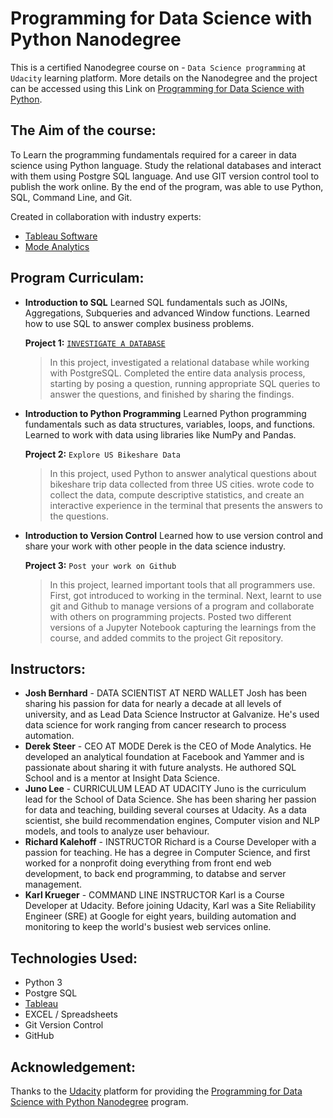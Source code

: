# Programming for Data Science with Python Nanodegree 
This is a certified Nanodegree course on - `Data Science programming` at `Udacity` learning platform.
More details on the Nanodegree and the project can be accessed using this Link on [Programming for Data Science with Python](https://www.udacity.com/course/programming-for-data-science-nanodegree--nd104).

## The Aim of the course:
To Learn the programming fundamentals required for a career in data science using Python language. Study the relational databases and interact with them using Postgre SQL language. And use GIT version control tool to publish the work online. By the end of the program, was able to use Python, SQL, Command Line, and Git.

Created in collaboration with industry experts:
+ [Tableau Software](https://www.tableau.com/)
+ [Mode Analytics](https://mode.com/)

## Program Curriculam:
+ **Introduction to SQL**
    Learned SQL fundamentals such as JOINs, Aggregations, Subqueries and advanced Window functions.
    Learned how to use SQL to answer complex business problems.

    **Project 1:** [`INVESTIGATE A DATABASE`](https://github.com/vamshi-krishna-prime/Business_Analytics/tree/master/Interpret%20a%20Data%20Visualization) 

  > In this project, investigated a relational database while working with PostgreSQL. Completed the entire data analysis process, starting by posing a question, running appropriate SQL queries to answer the questions, and finished by sharing the findings.

+ **Introduction to Python Programming**
    Learned Python programming fundamentals such as data structures, variables, loops, and functions.
    Learned to work with data using libraries like NumPy and Pandas.

    **Project 2:** `Explore US Bikeshare Data`
  > In this project, used Python to answer analytical questions about bikeshare trip data collected from three US cities. wrote code to collect the data, compute descriptive statistics, and create an interactive experience in the terminal that presents the answers to the questions.

+ **Introduction to Version Control**
    Learned how to use version control and share your work with other people in the data science industry.

    **Project 3:** `Post your work on Github`
  > In this project, learned important tools that all programmers use. First, got introduced to working in the terminal. Next, learnt to use git and Github to manage versions of a program and collaborate with others on programming projects. Posted two different versions of a Jupyter Notebook capturing the learnings from the course, and added commits to the project Git repository.

## Instructors:
+ **Josh Bernhard** - DATA SCIENTIST AT NERD WALLET
Josh has been sharing his passion for data for nearly a decade at all levels of university, and as Lead Data Science Instructor at Galvanize. He's used data science for work ranging from cancer research to process automation.
+ **Derek Steer** - CEO AT MODE
Derek is the CEO of Mode Analytics. He developed an analytical foundation at Facebook and Yammer and is passionate about sharing it with future analysts. He authored SQL School and is a mentor at Insight Data Science.
+ **Juno Lee** - CURRICULUM LEAD AT UDACITY
Juno is the curriculum lead for the School of Data Science. She has been sharing her passion for data and teaching, building several courses at Udacity. As a data scientist, she build recommendation engines, Computer vision and NLP models, and tools to analyze user behaviour.
+ **Richard Kalehoff** - INSTRUCTOR
Richard is a Course Developer with a passion for teaching. He has a degree in Computer Science, and first worked for a nonprofit doing everything from front end web development, to back end programming, to databse and server management.
+ **Karl Krueger** - COMMAND LINE INSTRUCTOR
Karl is a Course Developer at Udacity. Before joining Udacity, Karl was a Site Reliability Engineer (SRE) at Google for eight years, building automation and monitoring to keep the world's busiest web services online.

## Technologies Used:

+ Python 3
+ Postgre SQL
+ [Tableau](https://www.tableau.com/)
+ EXCEL / Spreadsheets
+ Git Version Control
+ GitHub

## Acknowledgement:

Thanks to the [Udacity](https://www.udacity.com/) platform for providing the [Programming for Data Science with Python Nanodegree](https://www.udacity.com/course/programming-for-data-science-nanodegree--nd104) program.
